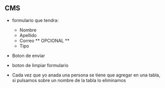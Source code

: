 ## CMS

-   formulario que tendra:

    -   Nombre
    -   Apellido
    -   Correo
        ** OPCIONAL **
    -   Tipo

-   Boton de enviar
-   boton de limpiar formulario
-   Cada vez que yo anada una persona se tiene que agregar en una tabla, si pulsamos sobre un nombre de la tabla lo eliminamos
